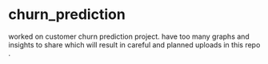 # churn_prediction
worked on customer churn prediction project.
have too many graphs and insights to share which will result in careful and planned uploads in this repo .
